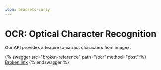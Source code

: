 ```yaml
---
icon: brackets-curly
---
```


# OCR: Optical Character Recognition

Our API provides a feature to extract characters from images.

{% swagger src="broken-reference" path="/ocr" method="post" %}
[Broken link](broken-reference)
{% endswagger %}
